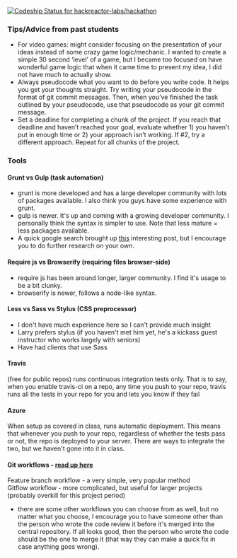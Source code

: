 [ ![Codeship Status for hackreactor-labs/hackathon](https://www.codeship.io/projects/e001baa0-e45d-0131-bd36-0a87bf416f99/status)](https://www.codeship.io/projects/25586)

### Tips/Advice from past students
- For video games: might consider focusing on the presentation of your ideas instead of some crazy game logic/mechanic. I wanted to create a simple 30 second ‘level’ of a game, but I became too focused on have wonderful game logic that when it came time to present my idea, I did not have much to actually show.
- Always pseudocode what you want to do before you write code. It helps you get your thoughts straight. Try writing your pseudocode in the format of git commit messages. Then, when you’ve finished the task outlined by your pseudocode, use that pseudocode as your git commit message. 
- Set a deadline for completing a chunk of the project. If you reach that deadline and haven’t reached your goal, evaluate whether 1) you haven’t put in enough time or 2) your approach isn’t working. If #2, try a different approach. Repeat for all chunks of the project. 

### Tools
#### Grunt vs Gulp (task automation)
- grunt is more developed and has a large developer community with lots of packages available. I also think you guys have some experience with grunt.
- gulp is newer. It's up and coming with a growing developer community. I personally think the syntax is simpler to use. Note that less mature = less packages available.
- A quick google search brought up [this](http://www.100percentjs.com/just-like-grunt-gulp-browserify-now/) interesting post, but I encourage you to do further research on your own.

#### Require js vs Browserify (requiring files browser-side)
- require js has been around longer, larger community. I find it's usage to be a bit clunky.
- browserify is newer, follows a node-like syntax.

#### Less vs Sass vs Stylus (CSS preprocessor)
- I don't have much experience here so I can't provide much insight
- Larry prefers stylus (if you haven't met him yet, he's a kickass guest instructor who works largely with seniors) 
- Have had clients that use Sass

#### Travis
(free for public repos) runs continuous integration tests only. That is to say, when you enable travis-ci on a repo, any time you push to your repo, travis runs all the tests in your repo for you and lets you know if they fail

#### Azure 
When setup as covered in class, runs automatic deployment. This means that whenever you push to your repo, regardless of whether the tests pass or not, the repo is deployed to your server. There are ways to integrate the two, but we haven't gone into it in class.

#### Git workflows - [read up here](https://www.atlassian.com/git/workflows#!workflow-feature-branch)
Feature branch workflow - a very simple, very popular method  
Gitflow workflow - more complicated, but useful for larger projects (probably overkill for this project period)  
- there are some other workflows you can choose from as well, but no matter what you choose, I encourage you to have someone other than the person who wrote the code review it before it's merged into the central repository. If all looks good, then the person who wrote the code should be the one to merge it (that way they can make a quick fix in case anything goes wrong).

